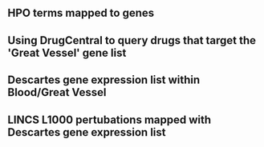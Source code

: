 ## HPO terms mapped to genes
## Using DrugCentral to query drugs that target the 'Great Vessel' gene list
## Descartes gene expression list within Blood/Great Vessel
## LINCS L1000 pertubations mapped with Descartes gene expression list
